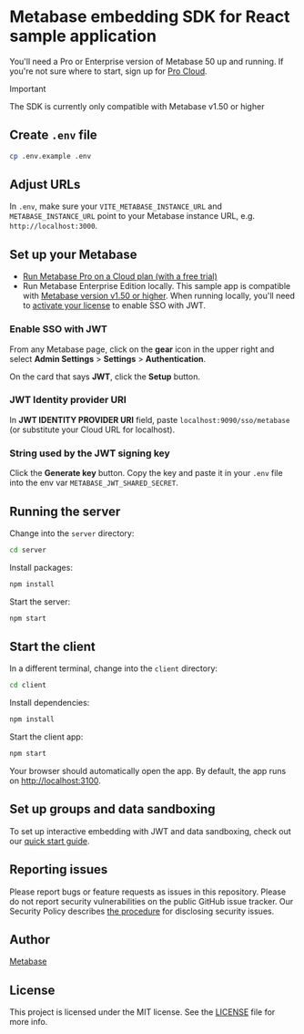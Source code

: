 # Metabase embedding SDK for React sample application

You'll need a Pro or Enterprise version of Metabase 50 up and running. If you're not sure where to start, sign up for [Pro Cloud](https://www.metabase.com/pricing).

> [!IMPORTANT]
> The SDK is currently only compatible with Metabase v1.50 or higher

## Create `.env` file

```sh
cp .env.example .env
```

## Adjust URLs

In `.env`, make sure your `VITE_METABASE_INSTANCE_URL` and `METABASE_INSTANCE_URL` point to your Metabase instance URL, e.g. `http://localhost:3000`.

## Set up your Metabase

- [Run Metabase Pro on a Cloud plan (with a free trial)](https://www.metabase.com/pricing)
- Run Metabase Enterprise Edition locally. This sample app is compatible with [Metabase version v1.50 or higher](https://www.metabase.com/docs/latest/releases). When running locally, you'll need to [activate your license](https://www.metabase.com/docs/latest/paid-features/activating-the-enterprise-edition) to enable SSO with JWT.

### Enable SSO with JWT

From any Metabase page, click on the **gear** icon in the upper right and select **Admin Settings** > **Settings** > **Authentication**.

On the card that says **JWT**, click the **Setup** button.

### JWT Identity provider URI

In **JWT IDENTITY PROVIDER URI** field, paste  `localhost:9090/sso/metabase` (or substitute your Cloud URL for localhost).

### String used by the JWT signing key

Click the **Generate key** button. Copy the key and paste it in your `.env` file into the env var `METABASE_JWT_SHARED_SECRET`.

## Running the server

Change into the `server` directory:

```sh
cd server
```

Install packages:

```sh
npm install
```

Start the server:

```sh
npm start
```

## Start the client

In a different terminal, change into the `client` directory:

```sh
cd client
```

Install dependencies:

```sh
npm install
```

Start the client app:

```sh
npm start
```

Your browser should automatically open the app. By default, the app runs on [http://localhost:3100](localhost:3100).

## Set up groups and data sandboxing

To set up interactive embedding with JWT and data sandboxing, check out our [quick start guide](https://www.metabase.com/learn/customer-facing-analytics/interactive-embedding-quick-start).

## Reporting issues

Please report bugs or feature requests as issues in this repository. Please do not report security vulnerabilities on the public GitHub issue tracker. Our Security Policy describes [the procedure](https://github.com/metabase/metabase/security#reporting-a-vulnerability) for disclosing security issues.

## Author

[Metabase](https://metabase.com)

## License

This project is licensed under the MIT license. See the [LICENSE](./LICENSE) file for more info.

